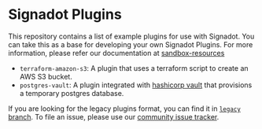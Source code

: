 # Signadot Plugins

This repository contains a list of example plugins for use with Signadot.
You can take this as a base for developing your own Signadot Plugins.
For more information, please refer our documentation at [sandbox-resources](https://docs.signadot.com/docs/sandbox-resources)

- `terraform-amazon-s3`: A plugin that uses a terraform script to create an AWS S3 bucket.
- `postgres-vault`: A plugin integrated with [hashicorp vault](https://www.vaultproject.io/) that provisions a temporary postgres database.

If you are looking for the legacy plugins format, you can find it in [`legacy` branch](https://github.com/signadot/plugins/tree/legacy).
To file an issue, please use our [community issue tracker](https://github.com/signadot/community/issues).
